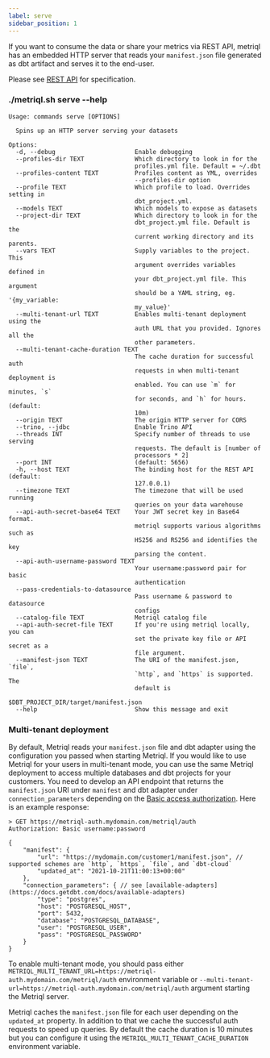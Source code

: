 ```yaml
---
label: serve
sidebar_position: 1
---
```


If you want to consume the data or share your metrics via REST API, metriql has an embedded HTTP server that reads your `manifest.json` file generated as dbt artifact and serves it to the end-user.

Please see [REST API](/rest-api) for specification.

### ./metriql.sh serve --help
```shell
Usage: commands serve [OPTIONS]

  Spins up an HTTP server serving your datasets

Options:
  -d, --debug                      Enable debugging
  --profiles-dir TEXT              Which directory to look in for the
                                   profiles.yml file. Default = ~/.dbt
  --profiles-content TEXT          Profiles content as YML, overrides
                                   --profiles-dir option
  --profile TEXT                   Which profile to load. Overrides setting in
                                   dbt_project.yml.
  --models TEXT                    Which models to expose as datasets
  --project-dir TEXT               Which directory to look in for the
                                   dbt_project.yml file. Default is the
                                   current working directory and its parents.
  --vars TEXT                      Supply variables to the project. This
                                   argument overrides variables defined in
                                   your dbt_project.yml file. This argument
                                   should be a YAML string, eg. '{my_variable:
                                   my_value}'
  --multi-tenant-url TEXT          Enables multi-tenant deployment using the
                                   auth URL that you provided. Ignores all the
                                   other parameters.
  --multi-tenant-cache-duration TEXT
                                   The cache duration for successful auth
                                   requests in when multi-tenant deployment is
                                   enabled. You can use `m` for minutes, `s`
                                   for seconds, and `h` for hours. (default:
                                   10m)
  --origin TEXT                    The origin HTTP server for CORS
  --trino, --jdbc                  Enable Trino API
  --threads INT                    Specify number of threads to use serving
                                   requests. The default is [number of
                                   processors * 2]
  --port INT                       (default: 5656)
  -h, --host TEXT                  The binding host for the REST API (default:
                                   127.0.0.1)
  --timezone TEXT                  The timezone that will be used running
                                   queries on your data warehouse
  --api-auth-secret-base64 TEXT    Your JWT secret key in Base64 format.
                                   metriql supports various algorithms such as
                                   HS256 and RS256 and identifies the key
                                   parsing the content.
  --api-auth-username-password TEXT
                                   Your username:password pair for basic
                                   authentication
  --pass-credentials-to-datasource
                                   Pass username & password to datasource
                                   configs
  --catalog-file TEXT              Metriql catalog file
  --api-auth-secret-file TEXT      If you're using metriql locally, you can
                                   set the private key file or API secret as a
                                   file argument.
  --manifest-json TEXT             The URI of the manifest.json, `file`,
                                   `http`, and `https` is supported. The
                                   default is
                                   $DBT_PROJECT_DIR/target/manifest.json
  --help                           Show this message and exit
```

### Multi-tenant deployment

By default, Metriql reads your `manifest.json` file and dbt adapter using the configuration you passed when starting Metriql. If you would like to use Metriql for your users in multi-tenant mode, you can use the same Metriql deployment to access multiple databases and dbt projects for your customers. You need to develop an API endpoint that returns the `manifest.json` URI under `manifest` and dbt adapter under `connection_parameters` depending on the [Basic access authorization](https://en.wikipedia.org/wiki/Basic_access_authentication). Here is an example response:

```
> GET https://metriql-auth.mydomain.com/metriql/auth
Authorization: Basic username:password

{
    "manifest": {
        "url": "https://mydomain.com/customer1/manifest.json", // supported schemes are `http`, `https`, `file`, and `dbt-cloud`
        "updated_at": "2021-10-21T11:00:13+00:00"
    },
    "connection_parameters": { // see [available-adapters](https://docs.getdbt.com/docs/available-adapters)
        "type": "postgres",
        "host": "POSTGRESQL_HOST",
        "port": 5432,
        "database": "POSTGRESQL_DATABASE",
        "user": "POSTGRESQL_USER",
        "pass": "POSTGRESQL_PASSWORD"
    }
}
```

To enable multi-tenant mode, you should pass either `METRIQL_MULTI_TENANT_URL=https://metriql-auth.mydomain.com/metriql/auth` environment variable or `--multi-tenant-url=https://metriql-auth.mydomain.com/metriql/auth` argument starting the Metriql server.

Metriql caches the `manifest.json` file for each user depending on the `updated_at` property. In addition to that we cache the successful auth requests to speed up queries. By default the cache duration is 10 minutes but you can configure it using the `METRIQL_MULTI_TENANT_CACHE_DURATION` environment variable.